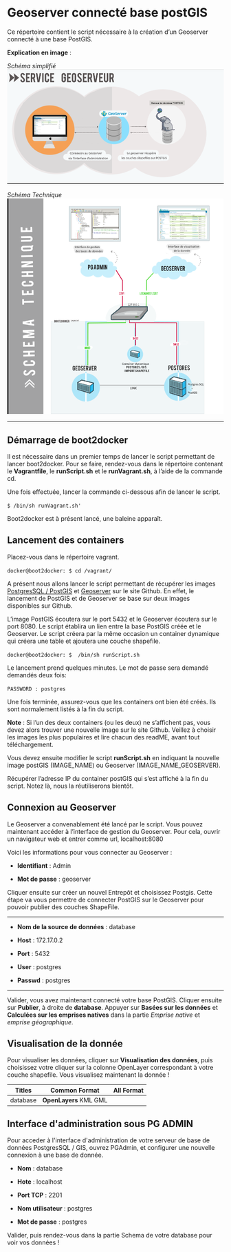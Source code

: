 Geoserver connecté base postGIS
==========
Ce répertoire contient le script nécessaire à la création d’un Geoserver connecté à une base PostGIS.

**Explication en image** : 

*Schéma simplifié* 
 ![alt text](https://raw.githubusercontent.com/Sananas/projet_ASI/master/Schema_Geoserver_Postgis_Simple.png "Schema de la connexion GEOSERVER / POSTGIS que nous allons etablir ")

*Schéma Technique* 
![alt text](https://raw.githubusercontent.com/Sananas/projet_ASI/master/Connect_GEOSERVER_POSTGRES.png "Schema de la connexion GEOSERVER / POSTGIS que nous allons etablir ")

***
Démarrage de boot2docker
------
Il est nécessaire dans un premier temps de lancer le script permettant de lancer boot2docker. Pour se faire, rendez-vous dans le répertoire contenant le **Vagrantfile**, le **runScript.sh** et le **runVagrant.sh**, à l’aide de la commande cd.

Une fois effectuée, lancer la commande ci-dessous afin de lancer le script.

`$ /bin/sh runVagrant.sh'`

Boot2docker est à présent lancé, une baleine apparaît.


Lancement des containers
------

Placez-vous dans le répertoire vagrant.

`docker@boot2docker: $ cd /vagrant/`

A présent nous allons lancer le script permettant de récupérer les images [PostgresSQL / PostGIS](https://github.com/jamesbrink/docker-postgresql) et [Geoserver](https://github.com/kartoza/docker-geoserver) sur le site Github. En effet, le lancement de PostGIS et de Geoserver se base sur deux images disponibles sur Github. 

L’image PostGIS écoutera sur le port 5432 et le Geoserver écoutera sur le port 8080. Le script établira un lien entre la base PostGIS créée et le Geoserver. Le script créera par la même occasion un container dynamique qui créera une table et ajoutera une couche shapefile.

`docker@boot2docker: $  /bin/sh runScript.sh`

Le lancement prend quelques minutes. Le mot de passe sera demandé demandés deux fois:

`PASSWORD : postgres`

Une fois terminée, assurez-vous que les containers ont bien été créés. Ils sont normalement listés à la fin du script.

**Note** : Si l’un des deux containers (ou les deux) ne s’affichent pas, vous devez alors trouver une nouvelle image sur le site Github. Veillez à choisir les images les plus populaires et lire chacun des readME, avant tout téléchargement.

Vous devez ensuite modifier le script **runScript.sh** en indiquant la nouvelle image postGIS (IMAGE_NAME) ou Geoserver (IMAGE_NAME_GEOSERVER).

Récupérer l’adresse IP du container postGIS qui s’est affiché à la fin du script. Notez là, nous la réutiliserons bientôt.

Connexion au Geoserver
---
Le Geoserver a convenablement été lancé par le script. Vous pouvez maintenant accéder à l’interface de gestion du Geoserver. Pour cela, ouvrir un navigateur web et entrer comme url, localhost:8080 

Voici les informations pour vous connecter au Geoserver :

* **Identifiant** : Admin

* **Mot de passe** : geoserver

Cliquer ensuite sur créer un nouvel Entrepôt et choisissez Postgis. Cette étape va vous permettre de connecter PostGIS sur le Geoserver pour pouvoir publier des couches ShapeFile.

____
* **Nom de la source de données** : database

* **Host** : 172.17.0.2

* **Port** : 5432

* **User** : postgres

* **Passwd** : postgres
____
Valider, vous avez maintenant connecté votre base PostGIS. Cliquer ensuite sur **Publier**, à droite de **database**. 
Appuyer sur **Basées sur les données** et **Calculées sur les emprises natives** dans la partie *Emprise native* et *emprise géographique*.



Visualisation de la donnée
------
Pour visualiser les données, cliquer sur **Visualisation des données**, puis choisissez votre cliquer sur la colonne OpenLayer correspondant à votre couche shapefile. Vous visualisez maintenant la donnée !

| Titles        | Common Format           | All Format  |
| ------------- |:-------------:| -----:|
| database     | **OpenLayers** KML GML |    |

Interface d'administration sous PG ADMIN
------

Pour acceder à l'interface d'administration de votre serveur de base de données PostgresSQL / GIS, ouvrez PGAdmin, et configurer une nouvelle connexion à une base de donnée.

* **Nom** : database

* **Hote** : localhost

* **Port TCP** : 2201

* **Nom utilisateur** : postgres

* **Mot de passe** : postgres

Valider, puis rendez-vous dans la partie Schema de votre database pour voir vos données !
